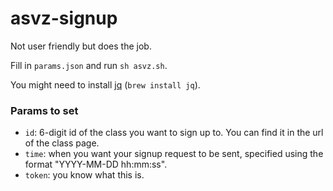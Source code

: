 # asvz-signup

Not user friendly but does the job.

Fill in `params.json` and run `sh asvz.sh`.

You might need to install [jq](https://stedolan.github.io/jq/) (`brew install jq`).

### Params to set
- `id`: 6-digit id of the class you want to sign up to. You can find it in the url of the class page.
- `time`: when you want your signup request to be sent, specified using the format "YYYY-MM-DD hh:mm:ss".
- `token`: you know what this is.

